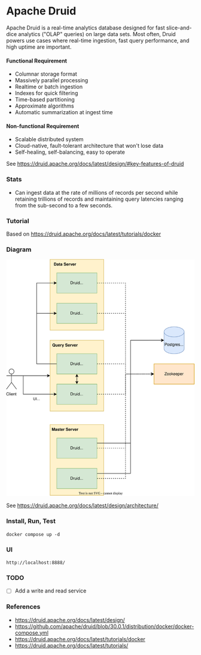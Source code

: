 # Apache Druid

Apache Druid is a real-time analytics database designed for fast slice-and-dice analytics ("OLAP" queries) on large data
sets. Most often, Druid powers use cases where real-time ingestion, fast query performance, and high uptime are
important.

#### Functional Requirement

- Columnar storage format
- Massively parallel processing
- Realtime or batch ingestion
- Indexes for quick filtering
- Time-based partitioning
- Approximate algorithms
- Automatic summarization at ingest time

#### Non-functional Requirement

- Scalable distributed system
- Cloud-native, fault-tolerant architecture that won't lose data
- Self-healing, self-balancing, easy to operate

See https://druid.apache.org/docs/latest/design/#key-features-of-druid

### Stats

- Can ingest data at the rate of millions of records per second while retaining trillions of records and maintaining
  query latencies ranging from the sub-second to a few seconds.

### Tutorial
Based on https://druid.apache.org/docs/latest/tutorials/docker

### Diagram
![System Design](system-design.svg)

See https://druid.apache.org/docs/latest/design/architecture/

### Install, Run, Test

```
docker compose up -d
```

### UI

```
http://localhost:8888/
```

### TODO

- [ ] Add a write and read service

### References

- https://druid.apache.org/docs/latest/design/
- https://github.com/apache/druid/blob/30.0.1/distribution/docker/docker-compose.yml
- https://druid.apache.org/docs/latest/tutorials/docker
- https://druid.apache.org/docs/latest/tutorials/